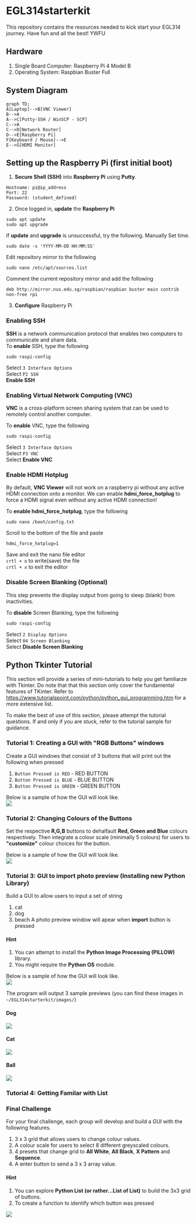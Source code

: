 # EGL314starterkit
This repository contains the resources needed to kick start your EGL314 journey. Have fun and all the best! YWFU

## Hardware 
1. Single Board Computer: Raspberry Pi 4 Model B
2. Operating System: Raspbian Buster Full 

## System Diagram
```mermaid
graph TD;
A[Laptop]-->B[VNC Viewer]
B-->A
A-->C[Putty-SSH / WinSCP - SCP]
C-->A
C-->D[Network Router]
D-->E[Raspberry Pi]
F[Keyboard / Mouse]-->E
E-->G[HDMI Monitor]
```
## Setting up the Raspberry Pi (first initial boot)
1. **Secure Shell (SSH)** into **Raspberry Pi** using **Putty**.
```
Hostname: pi@ip_address
Port: 22
Password: (student_defined)
```
2. Once logged in, **update** the **Raspberry Pi**
```
sudo apt update
sudo apt upgrade 
```
If **update** and **upgrade** is unsuccessful, try the following. Manually Set time.
```
sudo date -s 'YYYY-MM-DD HH:MM:SS'
```
Edit repository mirror to the following
```
sudo nano /etc/apt/sources.list
```
Comment the current repository mirror and add the following
```
deb http://mirror.nus.edu.sg/raspbian/raspbian buster main contrib non-free rpi
```

3. **Configure** Raspberry Pi
### Enabling SSH
**SSH** is a network communication protocol that enables two computers to communicate and share data.
<br>
To **enable** SSH, type the following
```
sudo raspi-config
```
Select `3 Interface Options` <br>
Select `P2 SSH` <br>
**Enable SSH**

### Enabling Virtual Network Computing (VNC)
**VNC** is a cross-platform screen sharing system that can be used to remotely control another computer. 
<br>

To **enable** VNC, type the following
```
sudo raspi-config
```
Select `3 Interface Options` <br>
Select `P3 VNC` <br>
Select  **Enable VNC**

### Enable HDMI Hotplug
By default, **VNC Viewer** will not work on a raspberry pi without any active HDMI connection onto a monitor. We can enable **hdmi_force_hotplug** to force a HDMI signal even without any active HDMI connection! 

To **enable hdmi_force_hotplug**, type the following
```
sudo nano /boot/config.txt
```
Scroll to the bottom of the file and paste
```
hdmi_force_hotplug=1
```
Save and exit the nano file editor <br>
`crtl + o` to write(save) the file <br>
`crtl + x` to exit the editor

### Disable Screen Blanking (Optional)
This step prevents the display output from going to sleep (blank) from inactivities.

To **disable** Screen Blanking, type the following
```
sudo raspi-config
```
Select `2 Display Options` <br>
Select `04 Screen Blanking` <br>
Select **Disable Screen Blanking**

## Python Tkinter Tutorial
This section will provide a series of mini-tutorials to help you get familiarze with Tkinter. Do note that that this section only cover the fundamental features of TKinter. Refer to
https://www.tutorialspoint.com/python/python_gui_programming.htm for a more extensive list.

To make the best of use of this section, please attempt the tutorial questions. If and only if you are stuck, refer to the tutorial sample for guidance. 
### Tutorial 1: Creating a GUI with "RGB Buttons" windows
Create a GUI windows that consist of 3 buttons that will print out the following when pressed
1. `Button Pressed is RED` - RED BUTTON
2. `Button Pressed is BLUE` - BLUE BUTTON
3. `Button Pressed is GREEN` - GREEN BUTTON

Below is a sample of how the GUI will look like. <br>
![](capture/tutorial1.png)

### Tutorial 2: Changing Colours of the Buttons
Set the respective **R,G,B** buttons to dehalfault **Red, Green and Blue** colours respectively. Then integrate a colour scale (minimally 5 colours) for users to **"customize"** colour choices for the button.

Below is a sample of how the GUI will look like. <br> 
![](capture/tutorial2.png)

### Tutorial 3: GUI to import photo preview (Installing new Python Library)
Build a GUI to allow users to input a set of string
1. cat
2. dog
3. beach 
A photo preview window will apear when **import** button is pressed

#### **Hint**
1. You can attempt to install the **Python Image Processing (PILLOW)** library. 
2. You might require the **Python OS** module.

Below is a sample of how the GUI will look like. <br>
![](capture/tutorial3.png)

The program will output 3 sample previews (you can find these images in `~/EGL314starterkit/images/`)
#### Dog
![](images/dog.png)
#### Cat
![](images/cat.png)
#### Ball
![](images/ball.png)

### Tutorial 4: Getting Familar with List

### Final Challenge 
For your final challenge, each group will develop and build a GUI with the following features.
1. 3 x 3 grid that allows users to change colour values.
2. A colour scale for users to select 8 different greyscaled colours. 
3. 4 presets that change grid to **All White**, **All Black**, **X Pattern** and **Sequence**. 
4. A enter button to send a 3 x 3 array value. 

#### **Hint**
1. You can explore **Python List (or rather...List of List)** to build the 3x3 grid of buttons.
2. To create a function to identify which button was pressed 

![](capture/finalchallenge.png)